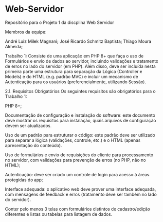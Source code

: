 # Web-Servidor

Repositório para o Projeto 1 da discplina Web Servidor

Membros da equipe:

André Luiz Milek Magnani;
José Ricardo Schmitz Baptista;
Thiago Moura Almeida;

Trabalho 1: Consiste de uma aplicação em PHP 8+ que faça o uso de Formulários e envio de dados ao servidor, incluindo validações e tratamento de erros no lado do servidor (em PHP). Além disso, deve ser incluída nesta primeira parte uma estrutura para separação da Lógica (Controller e Models) e do HTML (e.g. padrão MVC) e incluir um mecanismo de Autenticação para os usuários (preferencialmente, utilizando Sessão).

2.1. Requisitos Obrigatórios Os seguintes requisitos são obrigatórios para o Trabalho 1:

PHP 8+;

Documentação de configuração e instalação do software: este documento deve mostrar os requisitos para instalação, quais arquivos de configuração devem ser atualizados.

Uso de um padrão para estruturar o código: este padrão deve ser utilizado para separar a lógica (validações, controle, etc.) e o HTML (apenas apresentação do conteúdo).

Uso de formulários e envio de requisições do cliente para processamento no servidor, com validações para prevenção de erros (no PHP, não no HTML);

Autenticação: deve ser criado um controle de login para acesso à áreas protegidas do app;

Interface adequada: o aplicativo web deve prover uma interface adequada, com mensagens de feedback e erros (tratamento deve ser também no lado do servidor).

Conter pelo menos 3 telas com formulários distintos de cadastro/edição diferentes e listas ou tabelas para listagem de dados.
